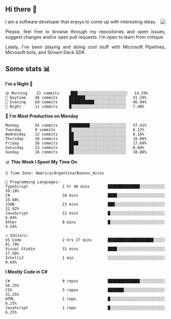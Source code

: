 ## Hi there :slightly_smiling_face:

<img src="https://github-readme-stats.vercel.app/api?username=victorgrycuk&show_icons=true&count_private=true&title_color=F7941E&icon_color=F7941E" align="right">

<p align="justify">
I am a software developer that enjoys to come up with interesting ideas.
<p/>

<p align= "justify">
Please, feel free to browse through my repositories and open issues, suggest changes and/or open pull requests. I'm open to learn from critique.
<p/>

<p align= "justify">
Lately, I've been playing and doing cool stuff with Microsoft Pipelines, Microsoft bots, and Stream Deck SDK.
<p/>

## Some stats :bar_chart:
<!--START_SECTION:waka-->
**I'm a Night 🦉** 

```text
🌞 Morning    21 commits     ███░░░░░░░░░░░░░░░░░░░░░░   14.29% 
🌆 Daytime    46 commits     ███████░░░░░░░░░░░░░░░░░░   31.29% 
🌃 Evening    69 commits     ███████████░░░░░░░░░░░░░░   46.94% 
🌙 Night      11 commits     █░░░░░░░░░░░░░░░░░░░░░░░░   7.48%

```
📅 **I'm Most Productive on Monday** 

```text
Monday       55 commits     █████████░░░░░░░░░░░░░░░░   37.41% 
Tuesday      9 commits      █░░░░░░░░░░░░░░░░░░░░░░░░   6.12% 
Wednesday    12 commits     ██░░░░░░░░░░░░░░░░░░░░░░░   8.16% 
Thursday     16 commits     ██░░░░░░░░░░░░░░░░░░░░░░░   10.88% 
Friday       26 commits     ████░░░░░░░░░░░░░░░░░░░░░   17.69% 
Saturday     13 commits     ██░░░░░░░░░░░░░░░░░░░░░░░   8.84% 
Sunday       16 commits     ██░░░░░░░░░░░░░░░░░░░░░░░   10.88%

```


📊 **This Week I Spent My Time On** 

```text
⌚︎ Time Zone: America/Argentina/Buenos_Aires

💬 Programming Languages: 
TypeScript               1 hr 46 mins        ██████████████░░░░░░░░░░░   59.18% 
C#                       28 mins             ████░░░░░░░░░░░░░░░░░░░░░   15.88% 
JSON                     23 mins             ███░░░░░░░░░░░░░░░░░░░░░░   12.92% 
JavaScript               12 mins             █░░░░░░░░░░░░░░░░░░░░░░░░   6.84% 
Other                    8 mins              █░░░░░░░░░░░░░░░░░░░░░░░░   4.54%

🔥 Editors: 
VS Code                  2 hrs 27 mins       ████████████████████░░░░░   81.79% 
Visual Studio            31 mins             ████░░░░░░░░░░░░░░░░░░░░░   17.58% 
IntelliJ                 1 min               ░░░░░░░░░░░░░░░░░░░░░░░░░   0.64%

```

**I Mostly Code in C#** 

```text
C#                       9 repos             ██████████████░░░░░░░░░░░   56.25% 
CSS                      5 repos             ███████░░░░░░░░░░░░░░░░░░   31.25% 
HTML                     1 repo              █░░░░░░░░░░░░░░░░░░░░░░░░   6.25% 
JavaScript               1 repo              █░░░░░░░░░░░░░░░░░░░░░░░░   6.25%

```



<!--END_SECTION:waka-->
